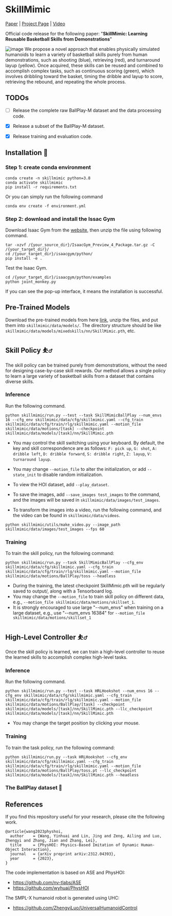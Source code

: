 # SkillMimic
[Paper](https://github.com/wyhuai/SkillMimic) | [Project Page](https://github.com/wyhuai/SkillMimic) | [Video](https://github.com/wyhuai/SkillMimic)

Official code release for the following paper:
"**SkillMimic: Learning Reusable Basketball Skills from Demonstrations**"

![image](https://github.com/user-attachments/assets/ac75c9be-f144-4b6d-980f-272c6f657627)
We propose a novel approach that enables physically simulated humanoids to learn a variety of basketball skills purely from human demonstrations, such as
shooting (blue), retrieving (red), and turnaround layup (yellow). Once acquired, these skills can be reused and combined to accomplish complex tasks, such as
continuous scoring (green), which involves dribbling toward the basket, timing the dribble and layup to score, retrieving the rebound, and repeating the whole process.

## TODOs

- [ ] Release the complete raw BallPlay-M dataset and the data processing code.

- [x] Release a subset of the BallPlay-M dataset.

- [x] Release training and evaluation code.

## Installation 💽

### Step 1: create conda environment
```
conda create -n skillmimic python=3.8
conda activate skillmimic
pip install -r requirements.txt
```
Or you can simply run the following command
```
conda env create -f environment.yml
```

### Step 2: download and install the Issac Gym

Download Isaac Gym from the [website](https://developer.nvidia.com/isaac-gym), then
unzip the file using following command.

```
tar -xzvf /{your_source_dir}/IsaacGym_Preview_4_Package.tar.gz -C /{your_target_dir}/
cd /{your_target_dir}/isaacgym/python/
pip install -e .
```

Test the Isaac Gym.
```
cd /{your_target_dir}/isaacgym/python/examples
python joint_monkey.py
```

If you can see the pop-up interface, it means the installation is successful.


## Pre-Trained Models
Download the pre-trained models from here [link](https://??), unzip the files, and put them into `skillmimic/data/models/`. The directory structure should be like `skillmimic/data/models/mixedskills/nn/SkillMimic.pth`, etc.

## Skill Policy ⛹️‍♂️
The skill policy can be trained purely from demonstrations, without the need for designing case-by-case skill rewards. Our method allows a single policy to learn a large variety of basketball skills from a dataset that contains diverse skills. 
### Inference
Run the following command.
```
python skillmimic/run.py --test --task SkillMimicBallPlay --num_envs 16 --cfg_env skillmimic/data/cfg/skillmimic.yaml --cfg_train skillmimic/data/cfg/train/rlg/skillmimic.yaml --motion_file skillmimic/data/motions/[task] --checkpoint skillmimic/data/models/[task]/nn/SkillMimic.pth
```
- You may control the skill switching using your keyboard. By default, the key and skill correspondence are as follows:
`F: pick up`, `G: shot`, `A: dribble left`, `D: dribble forward`, `S: dribble right`, `Z: layup`, `V: turnaround layup`.

- You may change `--motion_file` to alter the initialization, or add `--state_init` to disable random initialization.
- To view the HOI dataset, add `--play_dataset`.
- To save the images, add `--save_images test_images` to the command, and the images will be saved in `skillmimic/data/images/test_images`.
- To transform the images into a video, run the following command, and the video can be found in `skillmimic/data/videos`.
```
python skillmimic/utils/make_video.py --image_path skillmimic/data/images/test_images --fps 60
```

### Training
To train the skill policy, run the following command: 
```
python skillmimic/run.py --task SkillMimicBallPlay --cfg_env skillmimic/data/cfg/skillmimic.yaml --cfg_train skillmimic/data/cfg/train/rlg/skillmimic.yaml --motion_file skillmimic/data/motions/BallPlay/toss --headless
```
- During the training, the latest checkpoint SkillMimic.pth will be regularly saved to output/, along with a Tensorboard log.
- You may change the `--motion_file` to train skill policy on different data, e.g., `--motion_file skillmimic/data/motions/skillset_1`.
- It is strongly encouraged to use large "--num_envs" when training on a large dataset, e.g., use "--num_envs 16384" for `--motion_file skillmimic/data/motions/skillset_1`

## High-Level Controller ⛹️‍♂️
Once the skill policy is learned, we can train a high-level controller to reuse the learned skills to accomplish complex high-level tasks.

### Inference
Run the following command.
```
python skillmimic/run.py --test --task HRLHookshot --num_envs 16 --cfg_env skillmimic/data/cfg/skillmimic.yaml --cfg_train skillmimic/data/cfg/train/rlg/skillmimic.yaml --motion_file skillmimic/data/motions/BallPlay/[task] --checkpoint skillmimic/data/models/[task]/nn/SkillMimic.pth --llc_checkpoint skillmimic/data/models/[task]/nn/SkillMimic.pth
```
- You may change the target position by clicking your mouse.

### Training
To train the task policy, run the following command: 
```
python skillmimic/run.py --task HRLHookshot --cfg_env skillmimic/data/cfg/skillmimic.yaml --cfg_train skillmimic/data/cfg/train/rlg/skillmimic.yaml --motion_file skillmimic/data/motions/BallPlay/toss.pt --llc_checkpoint skillmimic/data/models/[task]/nn/SkillMimic.pth --headless
```

### The BallPlay dataset 🏀

## References
If you find this repository useful for your research, please cite the following work.
```
@article{wang2023physhoi,
  author    = {Wang, Yinhuai and Lin, Jing and Zeng, Ailing and Luo, Zhengyi and Zhang, Jian and Zhang, Lei},
  title     = {PhysHOI: Physics-Based Imitation of Dynamic Human-Object Interaction},
  journal   = {arXiv preprint arXiv:2312.04393},
  year      = {2023},
}
```
The code implementation is based on ASE and PhysHOI:
- https://github.com/nv-tlabs/ASE
- https://github.com/wyhuai/PhysHOI

The SMPL-X humanoid robot is generated using UHC:
- https://github.com/ZhengyiLuo/UniversalHumanoidControl


